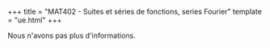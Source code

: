 +++
title = "MAT402 - Suites et séries de fonctions, series Fourier"
template = "ue.html"
+++

Nous n'avons pas plus d'informations.
